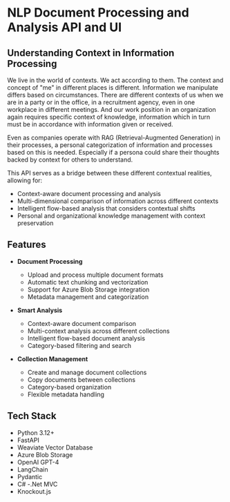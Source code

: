 # NLP Document Processing and Analysis API and UI

## Understanding Context in Information Processing

We live in the world of contexts. We act according to them. The context and concept of "me" in different places is different. Information we manipulate differs based on circumstances. There are different contexts of us when we are in a party or in the office, in a recruitment agency, even in one workplace in different meetings. And our work position in an organization again requires specific context of knowledge, information which in turn must be in accordance with information given or received.

Even as companies operate with RAG (Retrieval-Augmented Generation) in their processes, a personal categorization of information and processes based on this is needed. Especially if a persona could share their thoughts backed by context for others to understand.

This API serves as a bridge between these different contextual realities, allowing for:
- Context-aware document processing and analysis
- Multi-dimensional comparison of information across different contexts
- Intelligent flow-based analysis that considers contextual shifts
- Personal and organizational knowledge management with context preservation

## Features

- **Document Processing**
  - Upload and process multiple document formats
  - Automatic text chunking and vectorization
  - Support for Azure Blob Storage integration
  - Metadata management and categorization

- **Smart Analysis**
  - Context-aware document comparison
  - Multi-context analysis across different collections
  - Intelligent flow-based document analysis
  - Category-based filtering and search

- **Collection Management**
  - Create and manage document collections
  - Copy documents between collections
  - Category-based organization
  - Flexible metadata handling

## Tech Stack

- Python 3.12+
- FastAPI
- Weaviate Vector Database
- Azure Blob Storage
- OpenAI GPT-4
- LangChain
- Pydantic
- C#
-.Net MVC
- Knockout.js

